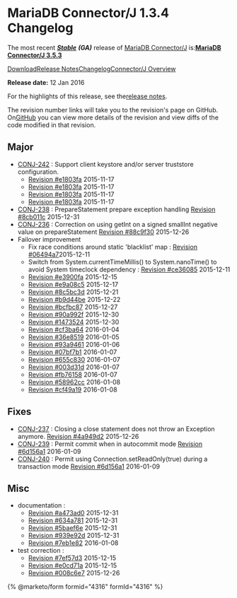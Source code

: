 # MariaDB Connector/J 1.3.4 Changelog

The most recent [_**Stable**_](../../../../mariadb-release-criteria.md) _**(GA)**_ release of [MariaDB Connector/J](https://github.com/mariadb-corporation/docs-release-notes/blob/test/kb/en/about-mariadb-connector-j/README.md) is:[**MariaDB Connector/J 3.5.3**](../../mariadb-connector-j-3-5-release-notes/mariadb-connector-j-3-5-3-release-notes.md)

[Download](https://downloads.mariadb.org/connector-java/1.3.4/)[Release Notes](../../mariadb-connectorj-13-release-notes/mariadb-connector-j-134-release-notes.md)[Changelog](mariadb-connector-j-134-changelog.md)[Connector/J Overview](https://github.com/mariadb-corporation/docs-release-notes/blob/test/kb/en/about-mariadb-connector-j/README.md)

**Release date:** 12 Jan 2016

For the highlights of this release, see the[release notes](../../mariadb-connectorj-13-release-notes/mariadb-connector-j-134-release-notes.md).

The revision number links will take you to the revision's page on GitHub. On[GitHub](https://github.com/MariaDB/mariadb-connector-j) you can view more details of the revision and view diffs of the code modified in that revision.

## Major

* [CONJ-242](https://jira.mariadb.org/browse/CONJ-242) : Support client keystore and/or server truststore configuration.
  * [Revision #e1803fa](https://github.com/mariadb-corporation/mariadb-connector-j/commit/e1803fa) 2015-11-17
  * [Revision #e1803fa](https://github.com/mariadb-corporation/mariadb-connector-j/commit/e1803fa) 2015-11-17
  * [Revision #e1803fa](https://github.com/mariadb-corporation/mariadb-connector-j/commit/e1803fa) 2015-11-17
  * [Revision #e1803fa](https://github.com/mariadb-corporation/mariadb-connector-j/commit/e1803fa) 2015-11-17
* [CONJ-238](https://jira.mariadb.org/browse/CONJ-238) : PrepareStatement prepare exception handling [Revision #8cb011c](https://github.com/mariadb-corporation/mariadb-connector-j/commit/8cb011c) 2015-12-31
* [CONJ-236](https://jira.mariadb.org/browse/CONJ-236) : Correction on using getInt on a signed smallInt negative value on prepareStatement [Revision #88c9f30](https://github.com/mariadb-corporation/mariadb-connector-j/commit/88c9f30) 2015-12-26
* Failover improvement
  * Fix race conditions around static 'blacklist' map : [Revision #06494a7](https://github.com/mariadb-corporation/mariadb-connector-j/commit/06494a7)2015-12-11
  * Switch from System.currentTimeMillis() to System.nanoTime() to avoid System timeclock dependency : [Revision #ce36085](https://github.com/mariadb-corporation/mariadb-connector-j/commit/ce36085) 2015-12-11
  * [Revision #e3900fa](https://github.com/mariadb-corporation/mariadb-connector-j/commit/e3900fa) 2015-12-15
  * [Revision #e9a08c5](https://github.com/mariadb-corporation/mariadb-connector-j/commit/e9a08c5) 2015-12-17
  * [Revision #8c5bc3d](https://github.com/mariadb-corporation/mariadb-connector-j/commit/8c5bc3d) 2015-12-21
  * [Revision #b9d44be](https://github.com/mariadb-corporation/mariadb-connector-j/commit/b9d44be) 2015-12-22
  * [Revision #bcfbc87](https://github.com/mariadb-corporation/mariadb-connector-j/commit/bcfbc87) 2015-12-27
  * [Revision #90a992f](https://github.com/mariadb-corporation/mariadb-connector-j/commit/90a992f) 2015-12-30
  * [Revision #1473524](https://github.com/mariadb-corporation/mariadb-connector-j/commit/1473524) 2015-12-30
  * [Revision #cf3ba64](https://github.com/mariadb-corporation/mariadb-connector-j/commit/cf3ba64) 2016-01-04
  * [Revision #36e8519](https://github.com/mariadb-corporation/mariadb-connector-j/commit/36e8519) 2016-01-05
  * [Revision #93a9461](https://github.com/mariadb-corporation/mariadb-connector-j/commit/93a9461) 2016-01-06
  * [Revision #07bf7b1](https://github.com/mariadb-corporation/mariadb-connector-j/commit/07bf7b1) 2016-01-07
  * [Revision #655c830](https://github.com/mariadb-corporation/mariadb-connector-j/commit/655c830) 2016-01-07
  * [Revision #003d31d](https://github.com/mariadb-corporation/mariadb-connector-j/commit/003d31d) 2016-01-07
  * [Revision #fb76158](https://github.com/mariadb-corporation/mariadb-connector-j/commit/fb76158) 2016-01-07
  * [Revision #58962cc](https://github.com/mariadb-corporation/mariadb-connector-j/commit/58962cc) 2016-01-08
  * [Revision #cf49a19](https://github.com/mariadb-corporation/mariadb-connector-j/commit/cf49a19) 2016-01-08

## Fixes

* [CONJ-237](https://jira.mariadb.org/browse/CONJ-237) : Closing a close statement does not throw an Exception anymore. [Revision #4a949d2](https://github.com/mariadb-corporation/mariadb-connector-j/commit/4a949d2) 2015-12-26
* [CONJ-239](https://jira.mariadb.org/browse/CONJ-239) : Permit commit when in autocommit mode [Revision #6d156a1](https://github.com/mariadb-corporation/mariadb-connector-j/commit/6d156a1) 2016-01-09
* [CONJ-240](https://jira.mariadb.org/browse/CONJ-240) : Permit using Connection.setReadOnly(true) during a transaction mode [Revision #6d156a1](https://github.com/mariadb-corporation/mariadb-connector-j/commit/6d156a1) 2016-01-09

## Misc

* documentation :
  * [Revision #a473ad0](https://github.com/mariadb-corporation/mariadb-connector-j/commit/a473ad0) 2015-12-31
  * [Revision #634a781](https://github.com/mariadb-corporation/mariadb-connector-j/commit/634a781) 2015-12-31
  * [Revision #5baef6e](https://github.com/mariadb-corporation/mariadb-connector-j/commit/5baef6e) 2015-12-31
  * [Revision #939e92d](https://github.com/mariadb-corporation/mariadb-connector-j/commit/939e92d) 2015-12-31
  * [Revision #7eb1e82](https://github.com/mariadb-corporation/mariadb-connector-j/commit/7eb1e82) 2016-01-08
* test correction :
  * [Revision #7ef57d3](https://github.com/mariadb-corporation/mariadb-connector-j/commit/7ef57d3) 2015-12-15
  * [Revision #e0cd71a](https://github.com/mariadb-corporation/mariadb-connector-j/commit/e0cd71a) 2015-12-15
  * [Revision #008c6e7](https://github.com/mariadb-corporation/mariadb-connector-j/commit/008c6e7) 2015-12-26

{% @marketo/form formid="4316" formId="4316" %}
